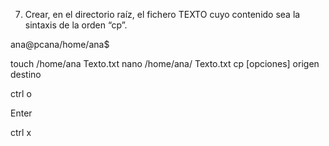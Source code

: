7. Crear, en el directorio raíz, el fichero TEXTO cuyo contenido sea la sintaxis de la
orden “cp”.

ana@pcana/home/ana$  
 
 touch /home/ana Texto.txt
 nano /home/ana/ Texto.txt
cp [opciones] origen destino

ctrl o

Enter

ctrl x
